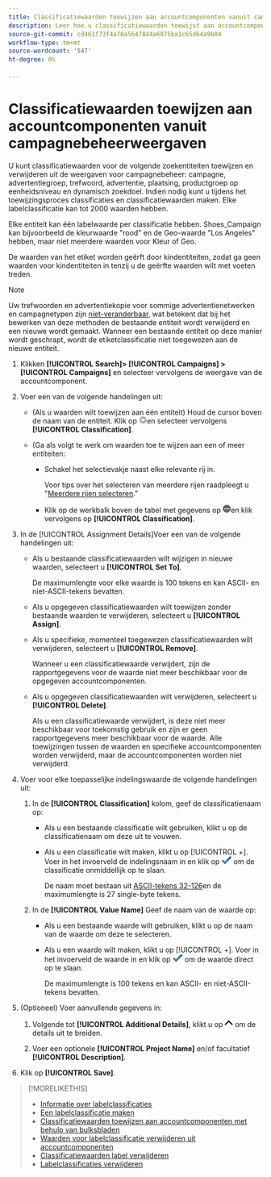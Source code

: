 ```yaml
---
title: Classificatiewaarden toewijzen aan accountcomponenten vanuit campagnebeheerweergaven
description: Leer hoe u classificatiewaarden toewijst aan accountcomponenten.
source-git-commit: cd461f73f4a70a5647844a6075ba1c65d64a9b04
workflow-type: tm+mt
source-wordcount: '547'
ht-degree: 0%

---
```


# Classificatiewaarden toewijzen aan accountcomponenten vanuit campagnebeheerweergaven

U kunt classificatiewaarden voor de volgende zoekentiteiten toewijzen en verwijderen uit de weergaven voor campagnebeheer: campagne, advertentiegroep, trefwoord, advertentie, plaatsing, productgroep op eenheidsniveau en dynamisch zoekdoel. Indien nodig kunt u tijdens het toewijzingsproces classificaties en classificatiewaarden maken. Elke labelclassificatie kan tot 2000 waarden hebben.

Elke entiteit kan één labelwaarde per classificatie hebben. Shoes_Campaign kan bijvoorbeeld de kleurwaarde &quot;rood&quot; en de Geo-waarde &quot;Los Angeles&quot; hebben, maar niet meerdere waarden voor Kleur of Geo.

De waarden van het etiket worden geërft door kindentiteiten, zodat ga geen waarden voor kindentiteiten in tenzij u de geërfte waarden wilt met voeten treden.

>[!NOTE]
>
>Uw trefwoorden en advertentiekopie voor sommige advertentienetwerken en campagnetypen zijn [niet-veranderbaar](/help/search-social-commerce/campaign-management/faqs-campaigns.md), wat betekent dat bij het bewerken van deze methoden de bestaande entiteit wordt verwijderd en een nieuwe wordt gemaakt. Wanneer een bestaande entiteit op deze manier wordt geschrapt, wordt de etiketclassificatie niet toegewezen aan de nieuwe entiteit.

1. Klikken **[!UICONTROL Search]> [!UICONTROL Campaigns] >[!UICONTROL Campaigns]** en selecteer vervolgens de weergave van de accountcomponent.

1. Voer een van de volgende handelingen uit:

   * (Als u waarden wilt toewijzen aan één entiteit) Houd de cursor boven de naam van de entiteit. Klik op ![Knop Menu](/help/search-social-commerce/assets/arrow-dropdown-menu.png "Knop Menu")en selecteer vervolgens **[!UICONTROL Classification]**.

   * (Ga als volgt te werk om waarden toe te wijzen aan een of meer entiteiten:

      * Schakel het selectievakje naast elke relevante rij in.

         Voor tips over het selecteren van meerdere rijen raadpleegt u &quot;[Meerdere rijen selecteren](/help/search-social-commerce/common-tasks/navigation-editing-selection/multiple-rows-select.md).&quot;

      * Klik op de werkbalk boven de tabel met gegevens op ![Meer](/help/search-social-commerce/assets/more.png "Meer")en klik vervolgens op **[!UICONTROL Classification]**.

1. In de [!UICONTROL Assignment Details]Voer een van de volgende handelingen uit:

   * Als u bestaande classificatiewaarden wilt wijzigen in nieuwe waarden, selecteert u **[!UICONTROL Set To]**.

      De maximumlengte voor elke waarde is 100 tekens en kan ASCII- en niet-ASCII-tekens bevatten.

   * Als u opgegeven classificatiewaarden wilt toewijzen zonder bestaande waarden te verwijderen, selecteert u **[!UICONTROL Assign]**.

   * Als u specifieke, momenteel toegewezen classificatiewaarden wilt verwijderen, selecteert u **[!UICONTROL Remove]**.

      Wanneer u een classificatiewaarde verwijdert, zijn de rapportgegevens voor de waarde niet meer beschikbaar voor de opgegeven accountcomponenten.

   * Als u opgegeven classificatiewaarden wilt verwijderen, selecteert u **[!UICONTROL Delete]**.

      Als u een classificatiewaarde verwijdert, is deze niet meer beschikbaar voor toekomstig gebruik en zijn er geen rapportgegevens meer beschikbaar voor de waarde. Alle toewijzingen tussen de waarden en specifieke accountcomponenten worden verwijderd, maar de accountcomponenten worden niet verwijderd.

1. Voer voor elke toepasselijke indelingswaarde de volgende handelingen uit:

   1. In de **[!UICONTROL Classification]** kolom, geef de classificatienaam op:

      * Als u een bestaande classificatie wilt gebruiken, klikt u op de classificatienaam om deze uit te vouwen.

      * Als u een classificatie wilt maken, klikt u op [!UICONTROL +]. Voer in het invoerveld de indelingsnaam in en klik op ![Opslaan](/help/search-social-commerce/assets/select.png "Opslaan") om de classificatie onmiddellijk op te slaan.

         De naam moet bestaan uit [ASCII-tekens 32-126](https://www.asciitable.com/)en de maximumlengte is 27 single-byte tekens.
   1. In de **[!UICONTROL Value Name]** Geef de naam van de waarde op:

      * Als u een bestaande waarde wilt gebruiken, klikt u op de naam van de waarde om deze te selecteren.

      * Als u een waarde wilt maken, klikt u op [!UICONTROL +]. Voer in het invoerveld de waarde in en klik op ![Opslaan](/help/search-social-commerce/assets/select.png "Opslaan") om de waarde direct op te slaan.

         De maximumlengte is 100 tekens en kan ASCII- en niet-ASCII-tekens bevatten.


1. (Optioneel) Voer aanvullende gegevens in:

   1. Volgende tot **[!UICONTROL Additional Details]**, klikt u op ![Openen](/help/search-social-commerce/assets/chevron-up.png "Openen") om de details uit te breiden.

   1. Voer een optionele **[!UICONTROL Project Name]** en/of facultatief **[!UICONTROL Description]**.

1. Klik op **[!UICONTROL Save]**.

>[!MORELIKETHIS]
>
>* [Informatie over labelclassificaties](classification-about.md)
>* [Een labelclassificatie maken](classification-create.md)
>* [Classificatiewaarden toewijzen aan accountcomponenten met behulp van bulksbladen](classification-values-assign-bulksheets.md)
>* [Waarden voor labelclassificatie verwijderen uit accountcomponenten](classification-values-remove.md)
>* [Classificatiewaarden label verwijderen](classification-values-delete.md)
>* [Labelclassificaties verwijderen](classification-delete.md)

